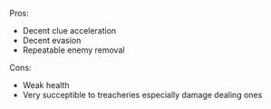 Pros: 
- Decent clue acceleration
- Decent evasion
- Repeatable enemy removal

Cons:
- Weak health
- Very succeptible to treacheries especially damage dealing ones
